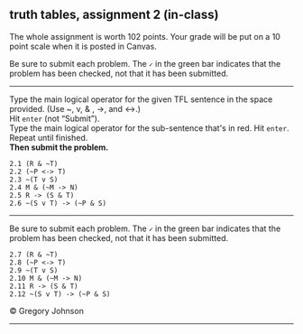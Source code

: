 ## truth tables, assignment 2 (in-class)

The whole assignment is worth 102 points. Your grade will be put on a 10 point scale when it is posted in Canvas.

Be sure to submit each problem. The `✓` in the green bar indicates that the problem has been checked, not that it has been submitted.

---

Type the main logical operator for the given TFL sentence in the space provided. (Use ~, v, & , ->, and <->.)<br>
Hit `enter` (not &ldquo;Submit&rdquo;).<br> 
Type the main logical operator for the sub-sentence that's in red. Hit `enter`.<br> 
Repeat until finished.<br>
**Then submit the problem.**

~~~{.SynChecker .Match system="magnusSL"  points="8" late-credit="6"}
2.1 (R & ~T)
2.2 (~P <-> T)
2.3 ~(T v S)
2.4 M & (~M -> N)
2.5 R -> (S & T)
2.6 ~(S v T) -> (~P & S)
~~~

---

Be sure to submit each problem. The `✓` in the green bar indicates that the problem has been checked, not that it has been submitted.

~~~{.TruthTable .Simple system="magnusSL" options="nocounterexample" points="9" late-credit="7"}
2.7 (R & ~T)
2.8 (~P <-> T)
2.9 ~(T v S)
2.10 M & (~M -> N)
2.11 R -> (S & T)
2.12 ~(S v T) -> (~P & S)
~~~

<p>&copy; <script>document.write(new Date().getFullYear())</script> Gregory Johnson</p>

---
